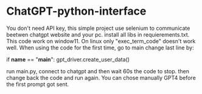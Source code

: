 # ChatGPT-python-interface
You don't need API key, this simple project use selenium to communicate beetwen chatgpt website and your pc.
install all libs in requierements.txt.
This code work on window11. On linux only "exec_term_code" doesn't work well. 
When using the code for the first time, go to main change last line by:

if __name__ == "__main__":
    gpt_driver.create_user_data()

run main.py, connect to chatgpt and then wait 60s the code to stop. then change back the code and run again.
You can chose manually GPT4 before the first prompt got sent.
